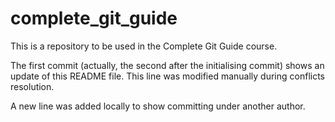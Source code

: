 # complete_git_guide
This is a repository to be used in the Complete Git Guide course.

The first commit (actually, the second after the initialising commit) shows an update of this README file.
This line was modified manually during conflicts resolution.

A new line was added locally to show committing under another author.
